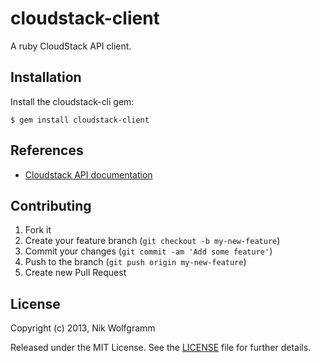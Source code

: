 # cloudstack-client

A ruby CloudStack API client.

## Installation

Install the cloudstack-cli gem:

    $ gem install cloudstack-client

## References
-  [Cloudstack API documentation](http://cloudstack.apache.org/docs/api/apidocs-4.2/TOC_Root_Admin.html)

## Contributing

1. Fork it
2. Create your feature branch (`git checkout -b my-new-feature`)
3. Commit your changes (`git commit -am 'Add some feature'`)
4. Push to the branch (`git push origin my-new-feature`)
5. Create new Pull Request

## License

Copyright (c) 2013, Nik Wolfgramm

Released under the MIT License. See the [LICENSE](https://bitbucket.org/swisstxt/cloudstack-cli/raw/master/LICENSE.txt) file for further details.